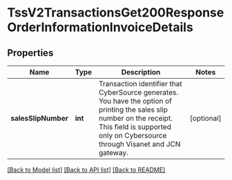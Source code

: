 # TssV2TransactionsGet200ResponseOrderInformationInvoiceDetails

## Properties
Name | Type | Description | Notes
------------ | ------------- | ------------- | -------------
**salesSlipNumber** | **int** | Transaction identifier that CyberSource generates. You have the option of printing the sales slip number on the receipt. This field is supported only on Cybersource through Visanet and JCN gateway. | [optional] 

[[Back to Model list]](../README.md#documentation-for-models) [[Back to API list]](../README.md#documentation-for-api-endpoints) [[Back to README]](../README.md)


